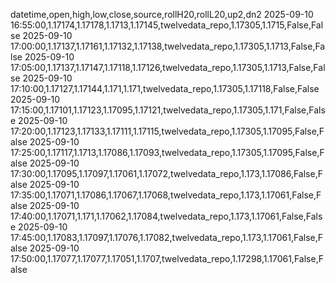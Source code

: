 datetime,open,high,low,close,source,rollH20,rollL20,up2,dn2
2025-09-10 16:55:00,1.17174,1.17178,1.1713,1.17145,twelvedata_repo,1.17305,1.1715,False,False
2025-09-10 17:00:00,1.17137,1.17161,1.17132,1.17138,twelvedata_repo,1.17305,1.1713,False,False
2025-09-10 17:05:00,1.17137,1.17147,1.17118,1.17126,twelvedata_repo,1.17305,1.1713,False,False
2025-09-10 17:10:00,1.17127,1.17144,1.171,1.171,twelvedata_repo,1.17305,1.17118,False,False
2025-09-10 17:15:00,1.17101,1.17123,1.17095,1.17121,twelvedata_repo,1.17305,1.171,False,False
2025-09-10 17:20:00,1.17123,1.17133,1.17111,1.17115,twelvedata_repo,1.17305,1.17095,False,False
2025-09-10 17:25:00,1.17117,1.1713,1.17086,1.17093,twelvedata_repo,1.17305,1.17095,False,False
2025-09-10 17:30:00,1.17095,1.17097,1.17061,1.17072,twelvedata_repo,1.173,1.17086,False,False
2025-09-10 17:35:00,1.17071,1.17086,1.17067,1.17068,twelvedata_repo,1.173,1.17061,False,False
2025-09-10 17:40:00,1.17071,1.171,1.17062,1.17084,twelvedata_repo,1.173,1.17061,False,False
2025-09-10 17:45:00,1.17083,1.17097,1.17076,1.17082,twelvedata_repo,1.173,1.17061,False,False
2025-09-10 17:50:00,1.17077,1.17077,1.17051,1.1707,twelvedata_repo,1.17298,1.17061,False,False
